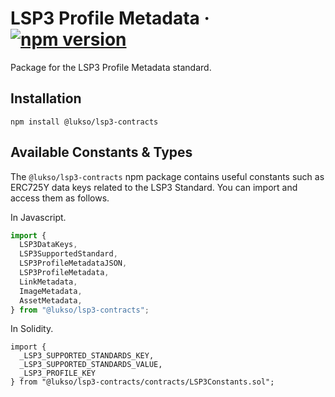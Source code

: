 # LSP3 Profile Metadata &middot; [![npm version](https://img.shields.io/npm/v/@lukso/lsp3-contracts.svg?style=flat)](https://www.npmjs.com/package/@lukso/lsp3-contracts)

Package for the LSP3 Profile Metadata standard.

## Installation

```console
npm install @lukso/lsp3-contracts
```

## Available Constants & Types

The `@lukso/lsp3-contracts` npm package contains useful constants such as ERC725Y data keys related to the LSP3 Standard. You can import and access them as follows.

In Javascript.

```javascript
import {
  LSP3DataKeys,
  LSP3SupportedStandard,
  LSP3ProfileMetadataJSON,
  LSP3ProfileMetadata,
  LinkMetadata,
  ImageMetadata,
  AssetMetadata,
} from "@lukso/lsp3-contracts";
```

In Solidity.

<!-- prettier-ignore -->
```solidity
import {
  _LSP3_SUPPORTED_STANDARDS_KEY,
  _LSP3_SUPPORTED_STANDARDS_VALUE,
  _LSP3_PROFILE_KEY
} from "@lukso/lsp3-contracts/contracts/LSP3Constants.sol";
```
